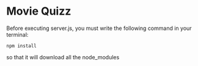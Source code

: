 # Movie Quizz

Before executing server.js, you must write the following command in your terminal:

    npm install

so that it will download all the node_modules
